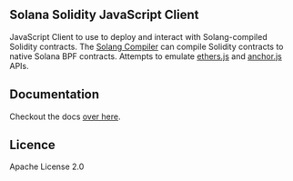 ## Solana Solidity JavaScript Client

JavaScript Client to use to deploy and interact with Solang-compiled Solidity contracts. The [Solang Compiler](https://github.com/hyperledger-labs/solang) can compile Solidity contracts to native Solana BPF contracts. Attempts to emulate [ethers.js](https://github.com/ethers-io/ethers.js) and [anchor.js](https://github.com/project-serum/anchor/tree/master/ts) APIs.

## Documentation

Checkout the docs [over here](https://vbstreetz.github.io/solana-solidity.js).

## Licence

Apache License 2.0
